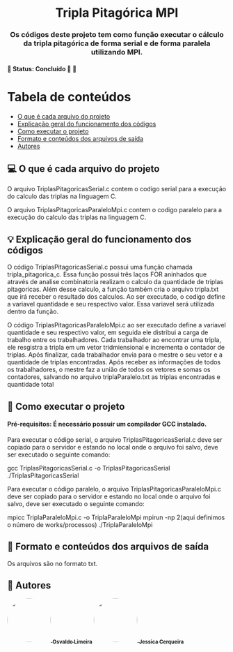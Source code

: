 <h1 align="center">
     <a> Tripla Pitagórica MPI</a>
</h1>

<h3 align="center">
    Os códigos deste projeto tem como função executar o cálculo da tripla pitagórica de forma serial e de forma paralela utilizando MPI.
</h3>

<h4 align="left">
	🚧   Status: Concluído 🚀 🚧
</h4>


Tabela de conteúdos
=================
<!--ts-->
   * [O que é cada arquivo do projeto](#-o-que-é-cada-arquivo-do-projeto)
   * [Explicação geral do funcionamento dos códigos](#-explicação-geral-do-funcionamento-dos-códigos)
   * [Como executar o projeto](#-como-executar-o-projeto)
   * [Formato e conteúdos dos arquivos de saída](#-Formato-e-conteúdos-dos-arquivos-de-saída)
   * [Autores](#-autores)
<!--te-->


## 💻 O que é cada arquivo do projeto

O arquivo TriplasPitagoricasSerial.c contem o codigo serial para a execução do calculo das triplas na linguagem C. 

O arquivo TriplasPitagoricasParaleloMpi.c contem o codigo paralelo para a execução do calculo das triplas na linguagem C. 


## 💡 Explicação geral do funcionamento dos códigos

O código TriplasPitagoricasSerial.c possui uma função chamada tripla_pitagorica_c. Essa função possui três laços FOR aninhados que através de analise combinatoria realizam o calculo da quantidade de triplas pitagoricas. Além desse calculo, a função também cria o arquivo tripla.txt que irá receber o resultado dos calculos. Ao ser executado, o codigo define a variavel quantidade e seu respectivo valor. Essa variavel será utilizada dentro da função.

O código TriplasPitagoricasParaleloMpi.c ao ser executado define a variavel quantidade e seu respectivo valor, em seguida ele distribui a carga de trabalho entre os trabalhadores. Cada trabalhador ao encontrar uma tripla, ele resgistra a tripla em um vetor tridmiensional e incrementa o contador de triplas. Após finalizar, cada trabalhador envia para o mestre o seu vetor e a quantidade de triplas encontradas. Após receber as informações de todos os trabalhadores, o mestre faz a união de todos os vetores e somas os contadores, salvando no arquivo triplaParalelo.txt as triplas encontradas e quantidade total


## 🚀 Como executar o projeto

#### Pré-requisitos: É necessário possuir um compilador GCC instalado.

Para executar o código serial, o arquivo TriplasPitagoricasSerial.c deve ser copiado para o servidor e estando no local onde o arquivo foi salvo, deve ser executado o seguinte comando: 

gcc TriplasPitagoricasSerial.c -o TriplasPitagoricasSerial ./TriplasPitagoricasSerial



Para executar o código paralelo, o arquivo TriplasPitagoricasParaleloMpi.c deve ser copiado para o servidor e estando no local onde o arquivo foi salvo, deve ser executado o seguinte comando: 

mpicc TriplaParaleloMpi.c -o TriplaParaleloMpi mpirun -np 2(aqui definimos o número de works/processos) ./TriplaParaleloMpi


## 📝 Formato e conteúdos dos arquivos de saída

Os arquivos são no formato txt.


## 🦸 Autores

<a href="https://github.com/osvaldolimeirasantos">
 <img style="border-radius: 50%;" src="https://avatars.githubusercontent.com/u/91644823?v=4" width="100px;" alt=""/>
 <sub><b>Osvaldo Limeira</b></sub></a> <a href="https://github.com/osvaldolimeirasantos" title="Rocketseat"></a>


<a href="https://github.com/jessicagreig1">
 <img style="border-radius: 50%;" src="https://avatars.githubusercontent.com/u/34080482?v=4" width="100px;" alt=""/>
 <sub><b>Jessica Cerqueira </b></sub></a> <a href="https://github.com/jessicagreig1" title="Rocketseat"></a>
 <br />


